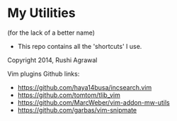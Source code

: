 # My Utilities
(for the lack of a better name)

* This repo contains all the 'shortcuts' I use.

Copyright 2014, Rushi Agrawal

Vim plugins Github links:

* https://github.com/haya14busa/incsearch.vim
* https://github.com/tomtom/tlib_vim
* https://github.com/MarcWeber/vim-addon-mw-utils
* https://github.com/garbas/vim-snipmate
